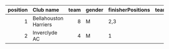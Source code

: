|   position | Club name             |   team | gender   | finisherPositions   |   teamPoints |   penaltyPoints |   totalPoints |   totalFinishers | Website                                |
|-----------:|:----------------------|-------:|:---------|:--------------------|-------------:|----------------:|--------------:|-----------------:|:---------------------------------------|
|          1 | Bellahouston Harriers |      8 | M        | 2,3                 |            5 |              26 |            31 |                2 | http://www.bellahoustonharriers.co.uk/ |
|          2 | Inverclyde AC         |      4 | M        | 1                   |            1 |              39 |            40 |                1 | https://www.inverclydeac.org/          |